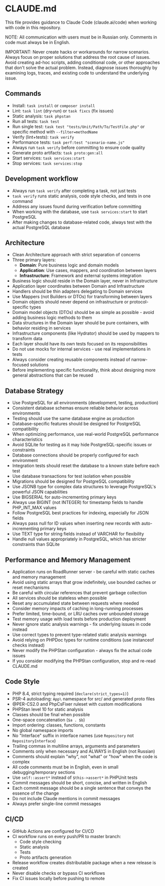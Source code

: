# CLAUDE.md

This file provides guidance to Claude Code (claude.ai/code) when working with code in this repository.

NOTE: All communication with users must be in Russian only. Comments in code must always be in English.

IMPORTANT: Never create hacks or workarounds for narrow scenarios. Always focus on proper solutions that address the root cause of issues. Avoid creating ad-hoc scripts, adding conditional code, or other approaches that don't solve the actual problem. Instead, diagnose issues thoroughly by examining logs, traces, and existing code to understand the underlying issue.

## Commands
- Install: `task install` or `composer install`
- Lint: `task lint` (dry-run) or `task fixcs` (fix issues)
- Static analysis: `task phpstan`
- Run all tests: `task test`
- Run single test: `task test "tests/Unit/Path/To/TestFile.php"` or specific method with `--filter=methodName`
- Verify (lint+tests): `task verify`
- Performance tests: `task perf:test "scenario-name.js"`
- Always run `task verify` before committing to ensure code quality
- Generate proto artifacts: `task proto:gen:all`
- Start services: `task services:start`
- Stop services: `task services:stop`

## Development workflow
- Always run `task verify` after completing a task, not just tests
- `task verify` runs static analysis, code style checks, and tests in one command
- Address any issues found during verification before committing
- When working with the database, use `task services:start` to start PostgreSQL
- After making changes to database-related code, always test with the actual PostgreSQL database

## Architecture
- Clean Architecture approach with strict separation of concerns
- Three primary layers:
  - **Domain**: Pure business logic and domain models
  - **Application**: Use cases, mappers, and coordination between layers
  - **Infrastructure**: Framework and external systems integration
- Business logic should reside in the Domain layer, never in Infrastructure
- Application layer coordinates between Domain and Infrastructure
- Handlers should be thin adapters delegating to Domain services
- Use Mappers (not Builders or DTOs) for transforming between layers
- Domain objects should never depend on infrastructure or protocol-specific types
- Domain model objects (DTOs) should be as simple as possible - avoid adding business logic methods to them
- Data structures in the Domain layer should be pure containers, with behavior residing in services
- Infrastructure components (like Hydrator) should be used by mappers to transform data
- Each layer should have its own tests focused on its responsibilities
- Do not use mocks for internal services - use real implementations in tests
- Always consider creating reusable components instead of narrow-focused solutions
- Before implementing specific functionality, think about designing more general abstractions that can be reused

## Database Strategy
- Use PostgreSQL for all environments (development, testing, production)
- Consistent database schemas ensure reliable behavior across environments
- Testing should use the same database engine as production
- Database-specific features should be designed for PostgreSQL compatibility
- When optimizing performance, use real-world PostgreSQL performance characteristics
- Avoid SQLite for testing as it may hide PostgreSQL-specific issues or constraints
- Database connections should be properly configured for each environment
- Integration tests should reset the database to a known state before each test
- Use database transactions for test isolation when possible
- Migrations should be designed for PostgreSQL compatibility
- Use JSONB type for complex data structures to leverage PostgreSQL's powerful JSON capabilities
- Use BIGSERIAL for auto-incrementing primary keys
- Always use BIGINT (not INTEGER) for timestamp fields to handle PHP_INT_MAX values
- Follow PostgreSQL best practices for indexing, especially for JSON fields
- Always pass null for ID values when inserting new records with auto-incrementing primary keys
- Use TEXT type for string fields instead of VARCHAR for flexibility
- Handle null values appropriately in PostgreSQL, which has stricter constraints than SQLite

## Performance and Memory Management
- Application runs on RoadRunner server - be careful with static caches and memory management
- Avoid using static arrays that grow indefinitely, use bounded caches or reset mechanisms
- Be careful with circular references that prevent garbage collection
- All services should be stateless when possible
- Reset any accumulated state between requests where needed
- Consider memory impacts of caching in long-running processes
- Prefer limited, time-bound, or LRU caches over unbounded storage
- Test memory usage with load tests before production deployment
- Never ignore static analysis warnings - fix underlying issues in code instead
- Use correct types to prevent type-related static analysis warnings
- Avoid relying on PHPDoc types for runtime conditions (use instanceof checks instead)
- Never modify the PHPStan configuration - always fix the actual code issues
- If you consider modifying the PHPStan configuration, stop and re-read CLAUDE.md

## Code Style
- PHP 8.4, strict typing required (`declare(strict_types=1)`)
- PSR-4 autoloading: `App\` namespace for src/ and generated proto files
- @PER-CS2.0 and PhpCsFixer ruleset with custom modifications
- PHPStan level 10 for static analysis
- Classes should be final when possible
- One-space concatenation (`$a . $b`)
- Import ordering: classes, functions, constants
- No global namespace imports
- No "Interface" suffix in interface names (use `Repository` not `RepositoryInterface`)
- Trailing commas in multiline arrays, arguments and parameters
- Comments only when necessary and ALWAYS in English (not Russian)
- Comments should explain "why", not "what" or "how" when the code is complex
- All code comments must be in English, even in small debugging/temporary sections
- Use `self::assert*` instead of `$this->assert*` in PHPUnit tests
- Commit messages should be short, concise, and written in English
- Each commit message should be a single sentence that conveys the essence of the change
- Do not include Claude mentions in commit messages
- Always prefer single-line commit messages

## CI/CD
- GitHub Actions are configured for CI/CD
- CI workflow runs on every push/PR to master branch:
  - Code style checking
  - Static analysis
  - Tests
  - Proto artifacts generation
- Release workflow creates distributable package when a new release is created
- Never disable checks or bypass CI workflows
- Fix CI issues locally before pushing to remote
